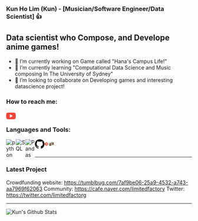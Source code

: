 ### Kun Ho Lim (Kun) - [Musician/Software Engineer/Data Scientist] 👍

## Data scientist who Compose, and Develope anime games!

- 🔭 I’m currently working on Game called "Hana's Campus Life!"
- 🌱 I’m currently learning "Computational Data Science and Music composing In The University of Sydney"
- 👯 I’m looking to collaborate on Developing games and interesting datascience project!


### How to reach me:
<img align="left" alt="python" width="26px" src="/you.png" />



<br />

### Languages and Tools:
<img align="left" alt="python" width="26px" src="https://cdn.jsdelivr.net/npm/simple-icons@3.4.0/icons/python.svg" />

<img align="left" alt="SQL" width="26px" src="https://cdn.jsdelivr.net/npm/simple-icons@3.4.0/icons/postgresql.svg" />

<img align="left" alt="Pandas" width="26px" src="https://cdn.jsdelivr.net/npm/simple-icons@3.4.0/icons/pandas.svg" />

<img align="left" alt="GitHub" width="26px" src="https://raw.githubusercontent.com/github/explore/78df643247d429f6cc873026c0622819ad797942/topics/github/github.png" />

<img align="left" alt="Git" width="26px" src="https://raw.githubusercontent.com/github/explore/80688e429a7d4ef2fca1e82350fe8e3517d3494d/topics/git/git.png" />

<br />
<br />


---

### Latest Project
Crowdfunding website: https://tumblbug.com/7af9be06-25a9-4532-a743-aa7969f62063
Community: https://cafe.naver.com/limitedfactory
Twitter: https://twitter.com/limitedfactorg

---

<img align="left" alt="Kun's Github Stats" src="https://github-readme-stats.vercel.app/api?username=limited-1&show_icons=true&hide_border=true" />
